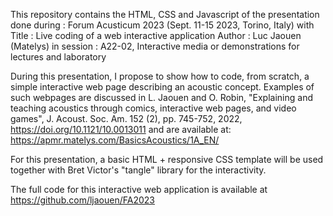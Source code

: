 This repository contains the HTML, CSS and Javascript of the presentation done during :
Forum Acusticum 2023 (Sept. 11-15 2023, Torino, Italy)
with
Title : Live coding of a web interactive application
Author : Luc Jaouen (Matelys)
in session : A22-02, Interactive media or demonstrations for lectures and laboratory

During this presentation, I propose to show how to code, from scratch, a simple interactive web page describing an acoustic concept.
Examples of such webpages are discussed in L. Jaouen and O. Robin, "Explaining and teaching acoustics through comics, interactive web pages, and video games", J. Acoust. Soc. Am. 152 (2), pp. 745-752, 2022, https://doi.org/10.1121/10.0013011
and are available at: https://apmr.matelys.com/BasicsAcoustics/1A_EN/

For this presentation, a basic HTML + responsive CSS template will be used together with Bret Victor's "tangle" library for the interactivity.
 
The full code for this interactive web application is available at https://github.com/ljaouen/FA2023 
